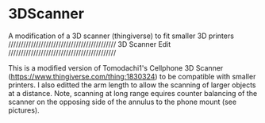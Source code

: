 # 3DScanner
A modification of a 3D scanner (thingiverse) to fit smaller 3D printers
/////////////////////////////////////////// 3D Scanner Edit ///////////////////////////////////////////

This is a modified version of Tomodachi1's Cellphone 3D Scanner (https://www.thingiverse.com/thing:1830324) to be compatible with smaller printers. I also editted the arm length to allow the scanning of larger objects at a distance. Note, scanning at long range equires counter balancing of the scanner on the opposing side of the annulus to the phone mount (see pictures).
